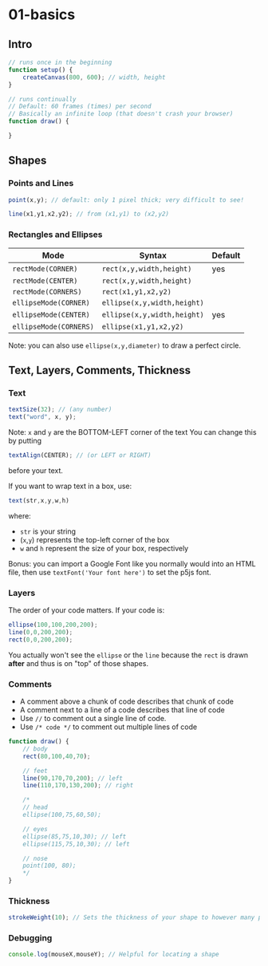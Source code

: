 # 01-basics

## Intro
```js
// runs once in the beginning
function setup() {
    createCanvas(800, 600); // width, height
}

// runs continually
// Default: 60 frames (times) per second
// Basically an infinite loop (that doesn't crash your browser)
function draw() {

}
```

## Shapes

### Points and Lines

```js
point(x,y); // default: only 1 pixel thick; very difficult to see!

line(x1,y1,x2,y2); // from (x1,y1) to (x2,y2)
```

### Rectangles and Ellipses

| Mode | Syntax | Default |
| --- | --- | --- |
| `rectMode(CORNER)` | `rect(x,y,width,height)` | yes |
| `rectMode(CENTER)` | `rect(x,y,width,height)` |  |
| `rectMode(CORNERS)` | `rect(x1,y1,x2,y2)` |  |
| `ellipseMode(CORNER)` | `ellipse(x,y,width,height)` |  |
| `ellipseMode(CENTER)` | `ellipse(x,y,width,height)` | yes |
| `ellipseMode(CORNERS)` | `ellipse(x1,y1,x2,y2)` |  |

Note: you can also use `ellipse(x,y,diameter)` to draw a perfect circle.

## Text, Layers, Comments, Thickness

### Text

```js
textSize(32); // (any number)             
text("word", x, y);
```
Note: `x` and `y` are the BOTTOM-LEFT corner of the text
You can change this by putting 
```js
textAlign(CENTER); // (or LEFT or RIGHT)
```
before your text.

If you want to wrap text in a box, use:
```js
text(str,x,y,w,h)
```
where:
* `str` is your string
* (`x`,`y`) represents the top-left corner of the box
* `w` and `h` represent the size of your box, respectively

Bonus: you can import a Google Font like you normally would into an HTML file, then use `textFont('Your font here')` to set the p5js font.

### Layers

The order of your code matters. If your code is:
```js
ellipse(100,100,200,200);
line(0,0,200,200);
rect(0,0,200,200);
```
You actually won't see the `ellipse` or the `line` because the `rect` is drawn **after** and thus is on "top" of those shapes.

### Comments

* A comment above a chunk of code describes that chunk of code
* A comment next to a line of a code describes that line of code
* Use `//` to comment out a single line of code.
* Use `/* code */` to comment out multiple lines of code

```js
function draw() {
    // body
    rect(80,100,40,70);

    // feet
    line(90,170,70,200); // left
    line(110,170,130,200); // right

    /*
    // head
    ellipse(100,75,60,50); 

    // eyes
    ellipse(85,75,10,30); // left
    ellipse(115,75,10,30); // left

    // nose 
    point(100, 80);
    */
}
```

### Thickness

```js
strokeWeight(10); // Sets the thickness of your shape to however many pixels you want
```

### Debugging

```js
console.log(mouseX,mouseY); // Helpful for locating a shape
```